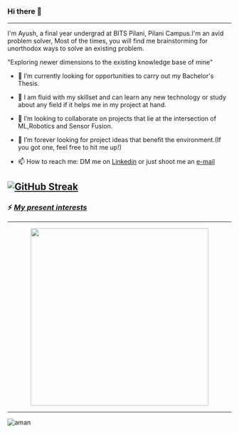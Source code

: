 ### Hi there 👋

--------------

I'm Ayush, a final year undergrad at BITS Pilani, Pilani Campus.I'm an avid problem solver, Most of the times, you will find me brainstorming for unorthodox ways to solve an existing problem.  

"Exploring newer dimensions to the existing knowledge base of mine"   

- 🔭 I’m currently looking for opportunities to carry out my Bachelor's Thesis.

- 🌱 I am fluid with my skillset and can learn any new technology or study about any field if it helps me in my project at hand.

- 👯 I’m looking to collaborate on projects that lie at the intersection of ML,Robotics and Sensor Fusion.

- 🤔 I’m forever looking for project ideas that benefit the environment.(If you got one, feel free to hit me up!) 

- 📫 How to reach me: DM me on [Linkedin](https://www.linkedin.com/in/ay-agrawal/) or just shoot me an [e-mail](mailto:ay.agrawal812@gmail.com)

[![GitHub Streak](http://github-readme-streak-stats.herokuapp.com?user=Ayush8120&theme=blood-dark&hide_border=true)](https://git.io/streak-stats)
--------------
  
### ⚡ ***<u><b>My present interests</b></u>***
  
---------------
  
<p align="center">
  
  <img width="400" height="400" src="https://user-images.githubusercontent.com/72944387/132033126-4e9b5091-f208-4707-8f7f-d36a95019b39.png">
</p>

--------

![aman](https://komarev.com/ghpvc/?username=agarwalaman263)


